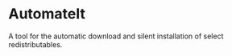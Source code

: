 AutomateIt
==========

A tool for the automatic download and silent installation of select redistributables.


